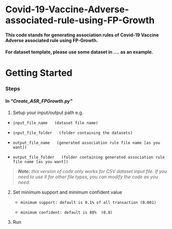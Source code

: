# Covid-19-Vaccine-Adverse-associated-rule-using-FP-Growth
#### This code stands for generating association rules of Covid-19 Vaccine Adverse associated rule using FP-Growth.
#### For dataset template, please use some dataset in .... as an example.

# Getting Started
### Steps
#### In _"Create_ASR_FPGrowth.py"_
1. Setup your input/output path e.g. 
  *     input_file_name   (dataset file name)
  *     input_file_folder   (folder containing the datasets)
  *     output_file_name   (generated association rule file name [as you want])
  *     output_file_folder   (folder containing generated association rule file name [as you want])
> _**Note:** this version of code only works for CSV dataset input file. If you need to use it for other file types, you can modify the code as you need._

2. Set minimum support and minimum confident value 
   *     minimum support: default is 0.1% of all transaction (0.001)
   *     minimum confident: default is 80%  (0.8)

3. Run
